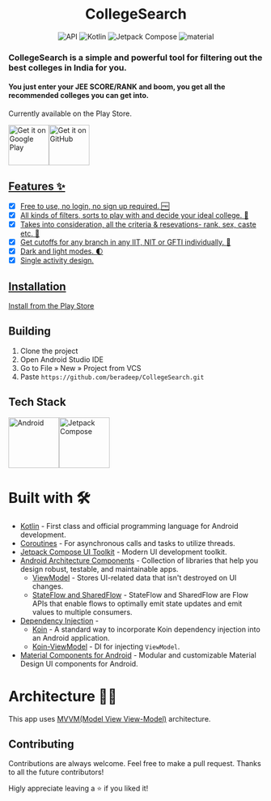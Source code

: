 
<h1 align="center"> CollegeSearch </h1>
<p align="center"> <img alt="API" src="https://img.shields.io/badge/Api%2024+-50f270?logo=android&logoColor=black&style=for-the-badge"/></a>
  <img alt="Kotlin" src="https://img.shields.io/badge/Kotlin-a503fc?logo=kotlin&logoColor=white&style=for-the-badge"/></a>
  <img alt="Jetpack Compose" src="https://img.shields.io/static/v1?style=for-the-badge&message=Jetpack+Compose&color=4285F4&logo=Jetpack+Compose&logoColor=FFFFFF&label="/></a> 
  <img alt="material" src="https://custom-icon-badges.demolab.com/badge/material%20you-lightblue?style=for-the-badge&logoColor=333&logo=material-you"/></a>
</p>

### CollegeSearch is a simple and powerful tool for filtering out the best colleges in India for you.
#### You just enter your JEE SCORE/RANK and boom, you get all the recommended colleges you can get into.

Currently available on the Play Store.

<a href='https://play.google.com/store/apps/details?id=com.bera.josaahelpertool'><img alt='Get it on Google Play' src='https://play.google.com/intl/en_us/badges/images/generic/en_badge_web_generic.png' height='80px'/><a href="https://github.com/beradeep/collegesearch/releases/latest"><img alt="Get it on GitHub" src="https://user-images.githubusercontent.com/69304392/148696068-0cfea65d-b18f-4685-82b5-329a330b1c0d.png" height=80px />

## Features ✨
- [x] Free to use, no login, no sign up required. 🆓
- [x] All kinds of filters, sorts to play with and decide your ideal college. 🏫
- [x] Takes into consideration, all the criteria & resevations- rank, sex, caste etc. 🚀
- [x] Get cutoffs for any branch in any IIT, NIT or GFTI individually. 📄
- [x] Dark and light modes. 🌓
- [x] Single activity design.  

## Installation

Install from the [Play Store](https://play.google.com/store/apps/details?id=com.bera.collegesearch)
    
## Building

1. Clone the project
2. Open Android Studio IDE
3. Go to File » New » Project from VCS
4. Paste ``` https://github.com/beradeep/CollegeSearch.git ```

## Tech Stack

<img alt='Android' src='https://developer.android.com/static/images/cluster-illustrations/kotlin-hero.svg' height='100px'><img alt='Jetpack Compose' src='https://3.bp.blogspot.com/-VVp3WvJvl84/X0Vu6EjYqDI/AAAAAAAAPjU/ZOMKiUlgfg8ok8DY8Hc-ocOvGdB0z86AgCLcBGAsYHQ/s1600/jetpack%2Bcompose%2Bicon_RGB.png' height='100px'>

# Built with 🛠

- [Kotlin](https://kotlinlang.org/) - First class and official programming language for Android development.
- [Coroutines](https://kotlinlang.org/docs/reference/coroutines-overview.html) - For asynchronous calls and tasks to utilize threads.
- [Jetpack Compose UI Toolkit](https://developer.android.com/jetpack/compose) - Modern UI development toolkit.
- [Android Architecture Components](https://developer.android.com/topic/libraries/architecture) - Collection of libraries that help you design robust, testable, and maintainable apps.
  - [ViewModel](https://developer.android.com/topic/libraries/architecture/viewmodel) - Stores UI-related data that isn't destroyed on UI changes.
  - [StateFlow and SharedFlow](https://developer.android.com/kotlin/flow/stateflow-and-sharedflow#:~:text=StateFlow%20is%20a%20state%2Dholder,property%20of%20the%20MutableStateFlow%20class.) - StateFlow and SharedFlow are Flow APIs that enable flows to optimally emit state updates and emit values to multiple consumers.
- [Dependency Injection](https://developer.android.com/training/dependency-injection) -
    - [Koin](https://insert-koin.io/docs/reference/koin-android/start) - A standard way to incorporate Koin dependency injection into an Android application.
    - [Koin-ViewModel](https://insert-koin.io/docs/reference/koin-android/viewmodel) - DI for injecting ```ViewModel```. 
- [Material Components for Android](https://github.com/material-components/material-components-android) - Modular and customizable Material Design UI components for Android.

# Architecture 👷‍♂️
This app uses [MVVM(Model View View-Model)](https://developer.android.com/topic/architecture#recommended-app-arch) architecture.

## Contributing

Contributions are always welcome. Feel free to make a pull request. Thanks to all the future contributors!

Higly appreciate leaving a :star: if you liked it!
